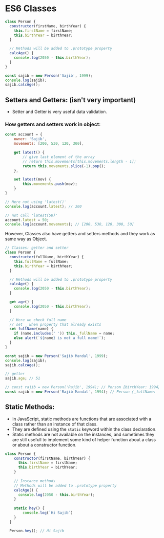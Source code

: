 # ES6 Classes

```javascript
class Person {
  constructor(firstName, birthYear) {
    this.firstName = firstName;
    this.birthYear = birthYear;
  }

  // Methods will be added to .prototype property
  calcAge() {
    console.log(2050 - this.birthYear);
  }
}

const sajib = new Person('Sajib', 1999);
console.log(sajib);
sajib.calcAge();
```

## Setters and Getters: (isn't very important)
- Setter and Getter is very useful data validation.

### How getters and setters work in object:

```javascript
const account = {
    owner: 'Sajib',
    movements: [200, 530, 120, 300],

    get latest() {
        // give last element of the array
        // return this.movements[this.movements.length - 1];
        return this.movements.slice(-1).pop();
    },

    set latest(mov) {
        this.movements.push(mov);
    }
}

// Here not using 'latest()'
console.log(account.latest); // 300

// not call 'latest(50)'
account.latest = 50; 
console.log(account.movements); // [200, 530, 120, 300, 50]
```

However, Classes also have getters and setters methods and they work as same way as Object.

```javascript
// Classes: getter and setter
class Person {
  constructor(fullName, birthYear) {
    this.fullName = fullName;
    this.birthYear = birthYear;
  }

  // Methods will be added to .prototype property
  calcAge() {
    console.log(2050 - this.birthYear);
  }

  get age() {
    console.log(2050 - this.birthYear);
  }

  // Here we check full name
  // set _ when property that already exists
  set fullName(name) {
    if (name.includes(' ')) this._fullName = name;
    else alert(`${name} is not a full name!`);
  }
}

const sajib = new Person('Sajib Mandal', 1999);
console.log(sajib);
sajib.calcAge();

// getter
sajib.age; // 51

// const rajib = new Person('Rajib', 1994); // Person {birthYear: 1994}
const rajib = new Person('Rajib Mandal', 1994); // Person {_fullName: 'Rajib Mandal', birthYear: 1994}
```


## Static Methods:

- In JavaScript, static methods are functions that are associated with a class rather than an instance of that class. 
- They are defined using the `static` keyword within the class declaration.
- Static methods are not available on the instances, and sometimes they are still usefull to implement some kind of helper function about a class or about a constructor function.

```javascript
class Person {
    constructor(firstName, birthYear) {
      this.firstName = firstName;
      this.birthYear = birthYear;
    }
  
    // Instance methods
    // Methods will be added to .prototype property
    calcAge() {
      console.log(2050 - this.birthYear);
    }
  
    static hey() {
        console.log(`Hi Sajib`)
    }
  }

  Person.hey(); // Hi Sajib
  ```